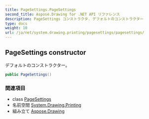```yaml
---
title: PageSettings.PageSettings
second_title: Aspose.Drawing for .NET API リファレンス
description: PageSettings コンストラクタ. デフォルトのコンストラクター
type: docs
weight: 10
url: /ja/net/system.drawing.printing/pagesettings/pagesettings/
---
```

## PageSettings constructor

デフォルトのコンストラクター。

```csharp
public PageSettings()
```

### 関連項目

* class [PageSettings](../)
* 名前空間 [System.Drawing.Printing](../../pagesettings/)
* 組み立て [Aspose.Drawing](../../../)


